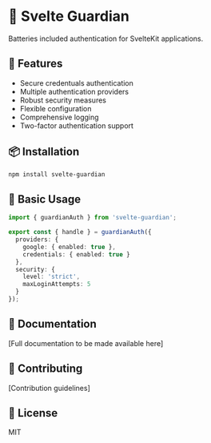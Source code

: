 # 🔐 Svelte Guardian

Batteries included  authentication for SvelteKit applications.

## 🚀 Features
- Secure credentuals authentication
- Multiple authentication providers
- Robust security measures
- Flexible configuration
- Comprehensive logging
- Two-factor authentication support

## 📦 Installation

```bash
npm install svelte-guardian
```

## 🔧 Basic Usage

```typescript
import { guardianAuth } from 'svelte-guardian';

export const { handle } = guardianAuth({
  providers: {
    google: { enabled: true },
    credentials: { enabled: true }
  },
  security: {
    level: 'strict',
    maxLoginAttempts: 5
  }
});
```

## 📄 Documentation
[Full documentation to be made available here]

## 🤝 Contributing
[Contribution guidelines]

## 📃 License
MIT
